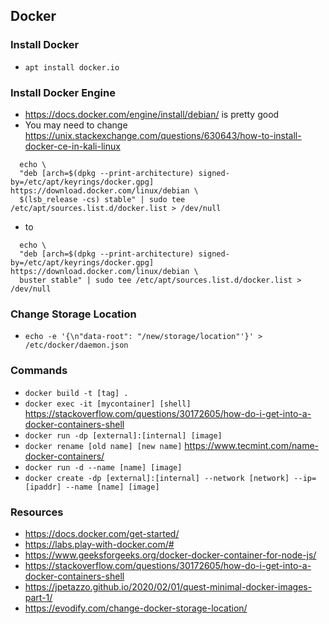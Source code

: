 ## Docker
### Install Docker
 - `apt install docker.io`
### Install Docker Engine
 - https://docs.docker.com/engine/install/debian/ is pretty good
 - You may need to change https://unix.stackexchange.com/questions/630643/how-to-install-docker-ce-in-kali-linux
```
  echo \
  "deb [arch=$(dpkg --print-architecture) signed-by=/etc/apt/keyrings/docker.gpg] https://download.docker.com/linux/debian \
  $(lsb_release -cs) stable" | sudo tee /etc/apt/sources.list.d/docker.list > /dev/null
```
 - to
```
  echo \
  "deb [arch=$(dpkg --print-architecture) signed-by=/etc/apt/keyrings/docker.gpg] https://download.docker.com/linux/debian \
  buster stable" | sudo tee /etc/apt/sources.list.d/docker.list > /dev/null
```

### Change Storage Location
 - `echo -e '{\n"data-root": "/new/storage/location"'}' > /etc/docker/daemon.json` 

### Commands
 - `docker build -t [tag] .`
 - `docker exec -it [mycontainer] [shell]` https://stackoverflow.com/questions/30172605/how-do-i-get-into-a-docker-containers-shell
 - `docker run -dp [external]:[internal] [image]`
 - `docker rename [old name] [new name]` https://www.tecmint.com/name-docker-containers/
 - `docker run -d --name [name] [image]`
 - `docker create -dp [external]:[internal] --network [network] --ip=[ipaddr] --name [name] [image]`

### Resources
 - https://docs.docker.com/get-started/
 - https://labs.play-with-docker.com/#
 - https://www.geeksforgeeks.org/docker-docker-container-for-node-js/
 - https://stackoverflow.com/questions/30172605/how-do-i-get-into-a-docker-containers-shell
 - https://jpetazzo.github.io/2020/02/01/quest-minimal-docker-images-part-1/
 - https://evodify.com/change-docker-storage-location/
